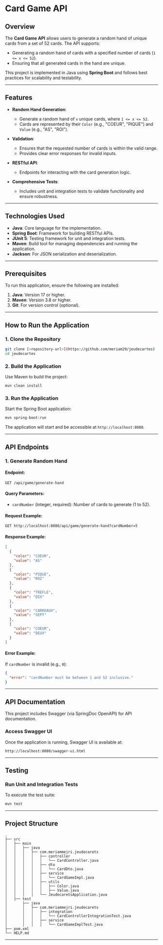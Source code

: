 # Card Game API

## Overview

The **Card Game API** allows users to generate a random hand of unique cards from a set of 52 cards. The API supports:

- Generating a random hand of cards with a specified number of cards (`1 <= x <= 52`).
- Ensuring that all generated cards in the hand are unique.

This project is implemented in Java using **Spring Boot** and follows best practices for scalability and testability.

---

## Features

- **Random Hand Generation**:
    - Generate a random hand of `x` unique cards, where `1 <= x <= 52`.
    - Cards are represented by their `Color` (e.g., "COEUR", "PIQUE") and `Value` (e.g., "AS", "ROI").

- **Validation**:
    - Ensures that the requested number of cards is within the valid range.
    - Provides clear error responses for invalid inputs.

- **RESTful API**:
    - Endpoints for interacting with the card generation logic.

- **Comprehensive Tests**:
    - Includes unit and integration tests to validate functionality and ensure robustness.

---

## Technologies Used

- **Java**: Core language for the implementation.
- **Spring Boot**: Framework for building RESTful APIs.
- **JUnit 5**: Testing framework for unit and integration tests.
- **Maven**: Build tool for managing dependencies and running the application.
- **Jackson**: For JSON serialization and deserialization.

---

## Prerequisites

To run this application, ensure the following are installed:

1. **Java**: Version 17 or higher.
2. **Maven**: Version 3.8 or higher.
3. **Git**: For version control (optional).

---

## How to Run the Application

### 1. Clone the Repository

```bash
git clone [<repository-url>](https://github.com/meriam29/jeudecartes)
cd jeudecartes
```

### 2. Build the Application

Use Maven to build the project:

```bash
mvn clean install
```

### 3. Run the Application

Start the Spring Boot application:

```bash
mvn spring-boot:run
```

The application will start and be accessible at `http://localhost:8080`.

---

## API Endpoints

### **1. Generate Random Hand**

#### **Endpoint**:

```http
GET /api/game/generate-hand
```

#### **Query Parameters**:

- `cardNumber` (integer, required): Number of cards to generate (1 to 52).

#### **Request Example**:

```http
GET http://localhost:8080/api/game/generate-hand?cardNumber=5
```

#### **Response Example**:

```json
[
  {
    "color": "COEUR",
    "value": "AS"
  },
  {
    "color": "PIQUE",
    "value": "ROI"
  },
  {
    "color": "TREFLE",
    "value": "DIX"
  },
  {
    "color": "CARREAUX",
    "value": "SEPT"
  },
  {
    "color": "COEUR",
    "value": "DEUX"
  }
]
```

#### **Error Example**:

If `cardNumber` is invalid (e.g., `0`):

```json
{
  "error": "cardNumber must be between 1 and 52 inclusive."
}
```

---

## API Documentation

This project includes Swagger (via SpringDoc OpenAPI) for API documentation.

### Access Swagger UI

Once the application is running, Swagger UI is available at:

```http
http://localhost:8080/swagger-ui.html
```

---

## Testing

### Run Unit and Integration Tests

To execute the test suite:

```bash
mvn test
```

---

## Project Structure

```
.
├── src
│   ├── main
│   │   ├── java
│   │   │   ├── com.meriammejri.jeudecarets
│   │   │   │   ├── controller
│   │   │   │   │   └── CardController.java
│   │   │   │   ├── dto
│   │   │   │   │   └── CardDto.java
│   │   │   │   ├── service
│   │   │   │   │   └── CardGameImpl.java
│   │   │   │   ├── utils
│   │   │   │   │   ├── Color.java
│   │   │   │   │   ├── Value.java
│   │   │   │   └── JeudecaretsApplication.java
│   ├── test
│       ├── java
│       │   ├── com.meriammejri.jeudecarets
│       │   │   ├── integration
│       │   │   │   └── CardControllerIntegrationTest.java
│       │   │   ├── service
│       │   │   │   └── CardGameImplTest.java
├── pom.xml
└── HELP.md
```

---
